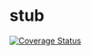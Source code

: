 # stub

[![Coverage Status](https://coveralls.io/repos/github/tajpouria/stub/badge.svg?branch=master)](https://coveralls.io/github/tajpouria/stub?branch=master)
